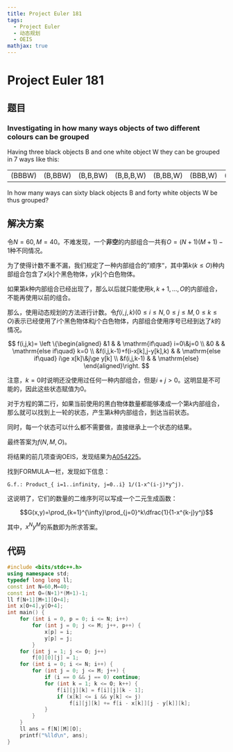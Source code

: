 ```yaml
---
title: Project Euler 181
tags:
  - Project Euler
  - 动态规划
  - OEIS
mathjax: true
---
```

<escape><!-- more --></escape>
    

# Project Euler 181
## 题目
### Investigating in how many ways objects of two different colours can be grouped

Having three black objects B and one white object W they can be grouped in 7 ways like this:

||||||||
|-|-|-|-|-|-|-|
|(BBBW)|(B,BBW)|(B,B,BW)|(B,B,B,W)|(B,BB,W)|(BBB,W)|(BB,BW)|

In how many ways can sixty black objects B and forty white objects W be  thus grouped?


## 解决方案

令$N=60,M=40$。不难发现，一个**非空**的内部组合一共有$O=(N+1)(M+1)-1$种不同情况。

为了使得计数不重不漏，我们规定了一种内部组合的”顺序“，其中第$k(k\le O)$种内部组合包含了$x[k]$个黑色物体，$y[k]$个白色物体。

如果第$k$种内部组合已经出现了，那么以后就只能使用$k,k+1,\dots,O$的内部组合，不能再使用以前的组合。

那么，使用动态规划的方法进行计数。令$f(i,j,k)(0\le i\le N,0\le j\le M,0\le k\le O)$表示已经使用了$i$个黑色物体和$j$个白色物体，内部组合使用序号已经到达了$k$的情况。


$$
f(i,j,k)=
\left \{\begin{aligned}
  &1 & & \mathrm{if\quad} i=0\&j=0 \\
  &0 & & \mathrm{else if\quad} k=0 \\
  &f(i,j,k-1)+f(i-x[k],j-y[k],k) & & \mathrm{else if\quad} i\ge x[k]\&j\ge y[k] \\
  &f(i,j,k-1) & & \mathrm{else}
\end{aligned}\right.
$$

注意，$k=0$时说明还没使用过任何一种内部组合，但是$i+j>0$。这明显是不可能的，因此这些状态赋值为$0$。

对于方程的第二行，如果当前使用的黑白物体数量都能够凑成一个第$k$内部组合，那么就可以找到上一轮的状态，产生第$k$种内部组合，到达当前状态。

同时，每一个状态可以什么都不需要做，直接继承上一个状态的结果。

最终答案为$f(N,M,O)$。

将结果的前几项查询OEIS，发现结果为[A054225](https://oeis.org/A054225)。

找到FORMULA一栏，发现如下信息：

```
G.f.: Product_{ i=1..infinity, j=0..i} 1/(1-x^(i-j)*y^j).
```

这说明了，它们的数量的二维序列可以写成一个二元生成函数：

$$G(x,y)=\prod_{k=1}^{\infty}\prod_{j=0}^k\dfrac{1}{1-x^{k-j}y^j}$$

其中，$x^Ny^M$的系数即为所求答案。
## 代码


```C++
#include <bits/stdc++.h>
using namespace std;
typedef long long ll;
const int N=60,M=40;
const int O=(N+1)*(M+1)-1;
ll f[N+1][M+1][O+4];
int x[O+4],y[O+4];
int main() {
    for (int i = 0, p = 0; i <= N; i++)
        for (int j = 0; j <= M; j++, p++) {
            x[p] = i;
            y[p] = j;
        }
    for (int j = 1; j <= O; j++)
        f[0][0][j] = 1;
    for (int i = 0; i <= N; i++) {
        for (int j = 0; j <= M; j++) {
            if (i == 0 && j == 0) continue;
            for (int k = 1; k <= O; k++) {
                f[i][j][k] = f[i][j][k - 1];
                if (x[k] <= i && y[k] <= j)
                    f[i][j][k] += f[i - x[k]][j - y[k]][k];
            }
        }
    }
    ll ans = f[N][M][O];
    printf("%lld\n", ans);
}

```